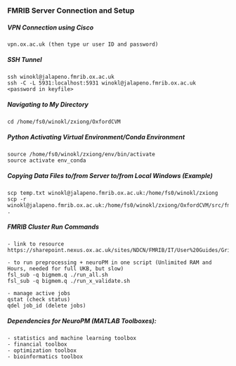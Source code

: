 
### FMRIB Server Connection and Setup
##### VPN Connection using Cisco
```
vpn.ox.ac.uk (then type ur user ID and password)
```

##### SSH Tunnel
```
ssh winokl@jalapeno.fmrib.ox.ac.uk
ssh -C -L 5931:localhost:5931 winokl@jalapeno.fmrib.ox.ac.uk
<password in keyfile>
```

##### Navigating to My Directory
```
cd /home/fs0/winokl/zxiong/OxfordCVM
```

##### Python Activating Virtual Environment/Conda Environment
```
source /home/fs0/winokl/zxiong/env/bin/activate
source activate env_conda
```

##### Copying Data Files to/from Server to/from Local Windows (Example)
```
scp temp.txt winokl@jalapeno.fmrib.ox.ac.uk:/home/fs0/winokl/zxiong
scp -r winokl@jalapeno.fmrib.ox.ac.uk:/home/fs0/winokl/zxiong/OxfordCVM/src/fmrib/NeuroPM/io .
```

##### FMRIB Cluster Run Commands
```
- link to resource
https://sharepoint.nexus.ox.ac.uk/sites/NDCN/FMRIB/IT/User%20Guides/GridEngine.aspx

- to run preprocessing + neuroPM in one script (Unlimited RAM and Hours, needed for full UKB, but slow)
fsl_sub -q bigmem.q ./run_all.sh
fsl_sub -q bigmem.q ./run_x_validate.sh

- manage active jobs
qstat (check status)
qdel job_id (delete jobs)
```

##### Dependencies for NeuroPM (MATLAB Toolboxes):
```
- statistics and machine learning toolbox
- financial toolbox
- optimization toolbox
- bioinformatics toolbox
```

